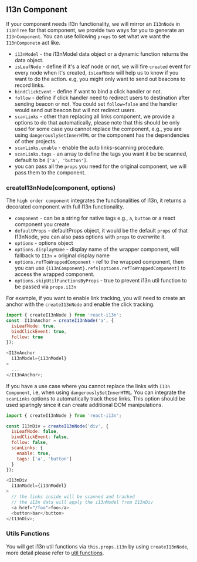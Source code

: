 ## I13n Component

If your component needs i13n functionality, we will mirror an `I13nNode` in `I13nTree` for that component, we provide two ways for you to generate an `I13nComponent`. You can use following `props` to set what we want the `I13nComponetn` act like.

- `i13nModel` - the i13nModel data object or a dynamic function returns the data object.
- `isLeafNode` - define if it's a leaf node or not, we will fire `created` event for every node when it's created, `isLeafNode` will help us to know if you want to do the action. e.g, you might only want to send out beacons to record links.
- `bindClickEvent` - define if want to bind a click handler or not.
- `follow` - define if click handler need to redirect users to destination after sending beacon or not. You could set `follow=false` and the handler would send out beacon but will not redirect users.
- `scanLinks` - other than replacing all links component, we provide a options to do that automatically, please note that this should be only used for some case you cannot replace the component, e.g., you are using `dangerouslySetInnerHTML` or the component has the dependencies of other projects.
- `scanLinks.enable` - enable the auto links-scanning procedure.
- `scanLinks.tags` - an array to define the tags you want it be be scanned, default to be `['a', 'button']`.
- you can pass all the `props` you need for the original component, we will pass them to the component.

### createI13nNode(component, options)

The `high order component` integrates the functionalities of i13n, it returns a decorated component with full I13n functionality.

- `component` - can be a string for native tags e.g., `a`, `button` or a react component you create
- `defaultProps` - defaultProps object, it would be the default `props` of that I13nNode, you can also pass options with `props` to overwrite it.
- `options` - options object
- `options.displayName` - display name of the wrapper component, will fallback to `I13n` + original display name
- `options.refToWrappedComponent` - ref to the wrapped component, then you can use `{i13nComponent}.refs[options.refToWrappedComponent]` to access the wrapped component.
- `options.skipUtilFunctionsByProps` - true to prevent i13n util function to be passed via `props.i13n`

For example, if you want to enable link tracking, you will need to create an anchor with the `createI13nNode` and enable the click tracking.

```js
import { createI13nNode } from 'react-i13n';
const  I13nAnchor = createI13nNode('a', {
  isLeafNode: true,
  bindClickEvent: true,
  follow: true
});

<I13nAnchor
  i13nModel={i13nModel}
>
  ...
</I13nAnchor>;
```

If you have a use case where you cannot replace the links with `I13n Component`, i.e, when using `dangerouslySetInnerHTML`. You can integrate the `scanLinks` options to automatically track these links. This option should be used sparingly since it can create additional DOM manipulations.

```js
import { createI13nNode } from 'react-i13n';

const I13nDiv = createI13nNode('div', {
  isLeafNode: false,
  bindClickEvent: false,
  follow: false,
  scanLinks: {
    enable: true,
    tags: ['a', 'button']
  }
});

<I13nDiv
  i13nModel={i13nModel}
>
  // the links inside will be scanned and tracked
  // the i13n data will apply the i13nModel from I13nDiv
  <a href="/foo">foo</a>
  <button>bar</button>
</I13nDiv>;
```

### Utils Functions

You will get i13n util functions via `this.props.i13n` by using `createI13nNode`, more detail please refer to [util functions](../guide/utilFunctions.md).
